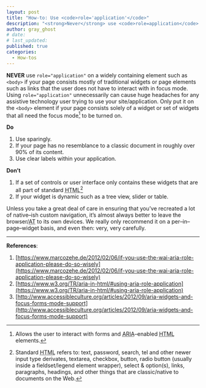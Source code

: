 ```yaml
---
layout: post
title: "How-to: Use <code>role='application'</code>"
description: "<strong>Never</strong> use <code>role=application</code> on a widely containing element such as <code>&lt;body&gt;</code> if your page consists mostly of traditional widgets or page elements."
author: gray_ghost
# date:
# last_updated:
published: true
categories:
  - How-tos
---
```


**NEVER** use `role="application"` on a widely containing element such as `<body>` if your page consists mostly of traditional widgets or page elements such as links that the user does not have to interact with in focus mode. Using `role="application"` unnecessarily can cause huge headaches for any assistive technology user trying to use your site/application. Only put it on the `<body>` element if your page consists solely of a widget or set of widgets that all need the focus mode[^focusmode] to be turned on.

**Do**

1. Use sparingly.
2. If your page has no resemblance to a classic document in roughly over 90% of its content.
3. Use clear labels within your application.

**Don&rsquo;t**

1. If a set of controls or user interface only contains these widgets that are all part of standard <abbr title="Hyper Text Markup Language">HTML</abbr>[^html]
2. If your widget is dynamic such as a tree view, slider or table.

Unless you take a great deal of care in ensuring that you&rsquo;ve recreated a lot of native&ndash;ish custom navigation, it&rsquo;s almost always better to leave the browser/<abbr title="Assistive Technologies">AT</abbr> to its own devices. We really only recommend it on a per&ndash;in&ndash;page&ndash;widget basis, and even then: very, very carefully.

--------------------------------

**References**:

1. [https://www.marcozehe.de/2012/02/06/if-you-use-the-wai-aria-role-application-please-do-so-wisely](https://www.marcozehe.de/2012/02/06/if-you-use-the-wai-aria-role-application-please-do-so-wisely)
2. [https://www.w3.org/TR/aria-in-html/#using-aria-role-application](https://www.w3.org/TR/aria-in-html/#using-aria-role-application)
3. [http://www.accessibleculture.org/articles/2012/09/aria-widgets-and-focus-forms-mode-support](http://www.accessibleculture.org/articles/2012/09/aria-widgets-and-focus-forms-mode-support)

[^focusmode]: Allows the user to interact with forms and <abbr title="Accessible Rich Internet Applications">ARIA</abbr>&ndash;enabled <abbr title="Hyper Text Markup Language">HTML</abbr> elements.

[^html]: Standard <abbr title="Hyper Text Markup Language">HTML</abbr> refers to: text, password, search, tel and other newer input type derivates, textarea, checkbox, button, radio button (usually inside a fieldset/legend element wrapper), select &amp; option(s), links, paragraphs, headings, and other things that are classic/native to documents on the Web.
